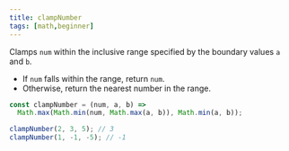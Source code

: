 ```yaml
---
title: clampNumber
tags: [math,beginner]
---
```


Clamps `num` within the inclusive range specified by the boundary values `a` and `b`.

- If `num` falls within the range, return `num`.
- Otherwise, return the nearest number in the range.

```js
const clampNumber = (num, a, b) =>
  Math.max(Math.min(num, Math.max(a, b)), Math.min(a, b));
```

```js
clampNumber(2, 3, 5); // 3
clampNumber(1, -1, -5); // -1
```
